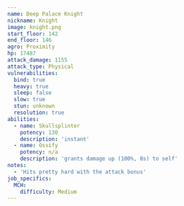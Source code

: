 ```yaml
---
name: Deep Palace Knight
nickname: Knight
image: knight.png
start_floor: 142
end_floor: 146
agro: Proximity
hp: 17487
attack_damage: 1155
attack_type: Physical
vulnerabilities:
  bind: true
  heavy: true
  sleep: false
  slow: true
  stun: unknown
  resolution: true
abilities:
  - name: Skullsplinter
    potency: 130
    description: 'instant'
  - name: Ossify
    potency: n/a
    description: 'grants damage up (100%, 8s) to self'
notes:
  - 'Hits pretty hard with the attack bonus'
job_specifics:
  MCH:
    difficulty: Medium
---
```

